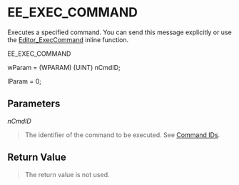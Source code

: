 # EE\_EXEC\_COMMAND

Executes a specified command. You can send this message explicitly or use
the [Editor\_ExecCommand](../macro/editor_execcommand) inline function.

EE\_EXEC\_COMMAND

wParam = (WPARAM) (UINT) nCmdID;

lParam = 0;

## Parameters

_nCmdID_

> The identifier of the command to be executed. See
> [Command IDs](../cmdid/index).

## Return Value

> The return value is not used.
